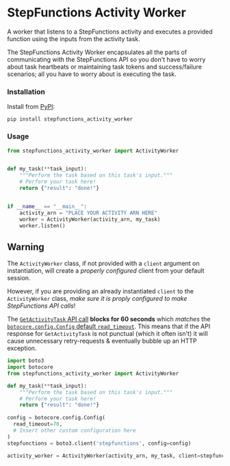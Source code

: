 # StepFunctions Activity Worker

A worker that listens to a StepFunctions activity and executes a provided function using the inputs from the activity task.

The StepFunctions Activity Worker encapsulates all the parts of communicating with the StepFunctions API so you don't have to worry about task heartbeats or maintaining task tokens and success/failure scenarios; all you have to worry about is executing the task.

### Installation

Install from [PyPI](https://pypi.org/project/stepfunctions-activity-worker/):

```
pip install stepfunctions_activity_worker
```


### Usage

```python
from stepfunctions_activity_worker import ActivityWorker


def my_task(**task_input):
    """Perform the task based on this task's input."""
    # Perform your task here! 
    return {"result": "done!"}


if __name__ == "__main__":
    activity_arn = "PLACE YOUR ACTIVITY ARN HERE"
    worker = ActivityWorker(activity_arn, my_task)
    worker.listen()
```

## Warning

The `ActivityWorker` class, if not provided with a `client` argument on instantiation, will create a *properly configured* client from your default session.

However, if you are providing an already instantiated `client` to the `ActivityWorker` class, *make sure it is proply configured to make StepFunctions API calls*!

The [`GetActivityTask` API call](https://docs.aws.amazon.com/step-functions/latest/apireference/API_GetActivityTask.html) __blocks for 60 seconds__ which *matches* the [`botocore.config.Config` default `read_timeout`](https://botocore.amazonaws.com/v1/documentation/api/latest/reference/config.html). This means that if the API response for `GetActivityTask` is not punctual (which it often isn't) it will cause unnecessary retry-requests & eventually bubble up an HTTP exception.

```python
import boto3
import botocore
from stepfunctions_activity_worker import ActivityWorker

def my_task(**task_input):
    """Perform the task based on this task's input."""
    # Perform your task here! 
    return {"result": "done!"}
    
config = botocore.config.Config(
  read_timeout=70,
  # Insert other custom configuration here
)
stepfunctions = boto3.client('stepfunctions', config=config)

activity_worker = ActivityWorker(activity_arn, my_task, client=stepfunctions)
```
